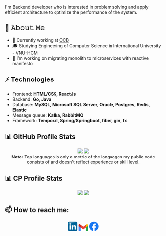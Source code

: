 I'm Backend developer who is interested in problem solving and apply efficient architecture to optimize the performance of the system.
## :book: 𝙰𝚋𝚘𝚞𝚝 𝙼𝚎
- 🌱 Currently working at [OCB](https://www.ocb.com.vn/)
- 🎓 Studying Engineering of Computer Science in International University - VNU-HCM
- 🔭 I’m working on migrating monolith to microservices with reactive manifesto
## ⚡ Technologies
- Frontend: **HTML/CSS, ReactJs**
- Backend: **Go, Java**
- Database: **MySQL, Microsoft SQL Server, Oracle, Postgres, Redis, Elastic**
- Message queue: **Kafka, RabbitMQ**
- Framework: **Temporal, Spring/Springboot, fiber, gin, fx**

## 📊 GitHub Profile Stats

<p align="center">
  <img height="190em" src="https://github-readme-stats-eight-theta.vercel.app/api?username=kingstonduy&show_icons=true&count_private=true&theme=react&hide_border=true&bg_color=1F222E&title_color=F85D7F&icon_color=F8D866"/>
  <img height="190em" src="https://github-readme-stats-eight-theta.vercel.app/api/top-langs/?username=kingstonduy&layout=compact&langs_count=8&theme=react&hide_border=true&bg_color=1F222E&title_color=F85D7F&icon_color=F8D866"/>
<br>
<b>Note:</b> Top languages is only a metric of the languages my public code consists of and doesn't reflect experience or skill level.
</p>

## 📊 CP Profile Stats

<p align="center">
  <img height="190em" src="https://zeynalmardanli-leetcode-stats.vercel.app/dark/user3213Z"/>
  <img height="190em" src="https://raw.githubusercontent.com/kingstonduy/kingstonduy/d20e82106ec2044ff146b950eda918fc36569948/output/light_card.svg#gh-dark-mode-only"/>
</p>
  



## 📫 How to reach me:
<p align="center">
  	<code><a href="https://www.linkedin.com/in/duongkhanhduy"><img width="30px" src="./images/linkedin.png" title="Linkedin"/></a></code>
	<code><a href="mailto:kingstonduy.duong@gmail.com"><img width="30px" src="./images/gmail.png" title="Gmail"/></a></code>
	<code><a href="https://www.facebook.com/kduyyy/"><img width="30px" src="./images/facebook.png" title="Facebôk"/></a></code>
</p>

